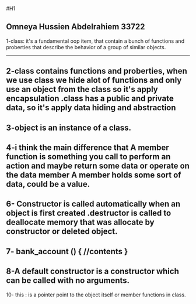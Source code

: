 #H1

Omneya Hussien Abdelrahiem
33722
---------------------------------------------------

1-class: it's a fundamental oop item, that contain a bunch of functions and proberties that describe the behavior of a group of similar objects.

-------
2-class contains functions and proberties, when we use class we hide alot of functions and only use an object from the class
so it's apply encapsulation
.class has a public and private data, so it's apply data hiding and abstraction
--------
3-object is an instance of a class.
---------
4-i think the main difference that A member function is something you call to perform an action and maybe return some data or operate on the data member 
A member holds some sort of data, could be a value.
----------
6- Constructor is called automatically when an object is first created 
.destructor is called to deallocate memory that was allocate by constructor or deleted object.
-------
7- bank_account () { //contents } 
--------
8-A default constructor is a constructor which can be called with no arguments.
---------
10- this : is a pointer point to the object itself or member functions in class.
